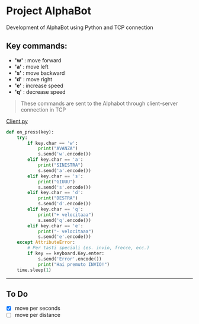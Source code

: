 # Project AlphaBot
Development of AlphaBot using Python and TCP connection

## Key commands:

- **'w'** : move forward
- **'a'** : move left
- **'s'** : move backward
- **'d'** : move right
- **'e'** : increase speed
- **'q'** : decrease speed

> These commands are sent to the Alphabot through client-server connection in TCP

[Client.py](client.py)
```python
def on_press(key):
    try:
        if key.char == 'w':
            print("AVANZA")
            s.send('w'.encode())
        elif key.char == 'a':
            print("SINISTRA")
            s.send('a'.encode())
        elif key.char == 's':
            print("GIUUU")
            s.send('s'.encode())
        elif key.char == 'd':
            print("DESTRA")
            s.send('d'.encode())
        elif key.char == 'q':
            print("+ velocitaaa")
            s.send('q'.encode())
        elif key.char == 'e':
            print("- velocitaaa")
            s.send('e'.encode())
    except AttributeError:
        # Per tasti speciali (es. invio, frecce, ecc.)
        if key == keyboard.Key.enter:
            s.send('Error'.encode())
            print("Hai premuto INVIO!")
    time.sleep(1)
```
---
## To Do
- [x] move per seconds
- [ ] move per distance
